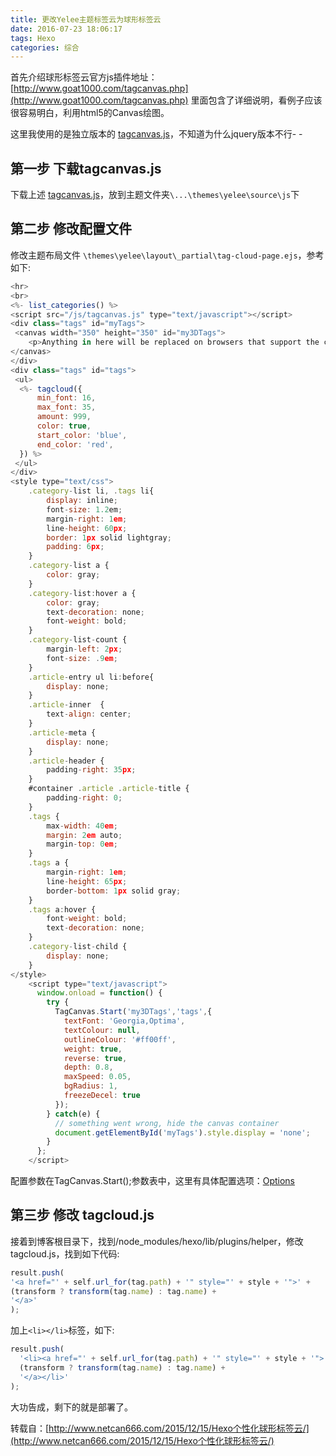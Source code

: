 ```yaml
---
title: 更改Yelee主题标签云为球形标签云
date: 2016-07-23 18:06:17
tags: Hexo
categories: 综合
---
```


首先介绍球形标签云官方js插件地址：[http://www.goat1000.com/tagcanvas.php](http://www.goat1000.com/tagcanvas.php)
里面包含了详细说明，看例子应该很容易明白，利用html5的Canvas绘图。

这里我使用的是独立版本的 [tagcanvas.js](http://www.goat1000.com/tagcanvas.js?2.8)，不知道为什么jquery版本不行- -

<!-- more -->

## 第一步 下载tagcanvas.js

下载上述 [tagcanvas.js](http://www.goat1000.com/tagcanvas.js?2.8)，放到主题文件夹`\...\themes\yelee\source\js`下



## 第二步 修改配置文件
修改主题布局文件 `\themes\yelee\layout\_partial\tag-cloud-page.ejs`，参考如下:

```javascript
<hr>
<br>
<%- list_categories() %>
<script src="/js/tagcanvas.js" type="text/javascript"></script>
<div class="tags" id="myTags">
 <canvas width="350" height="350" id="my3DTags">
    <p>Anything in here will be replaced on browsers that support the canvas element</p>
</canvas>
</div>
<div class="tags" id="tags">
 <ul>
  <%- tagcloud({
      min_font: 16,
      max_font: 35,
      amount: 999,
      color: true,
      start_color: 'blue',
      end_color: 'red',
  }) %>
 </ul>
</div>
<style type="text/css">
    .category-list li, .tags li{
        display: inline;
        font-size: 1.2em;
        margin-right: 1em;
        line-height: 60px;
        border: 1px solid lightgray;
        padding: 6px;
    }
    .category-list a {
        color: gray;
    }
    .category-list:hover a {
        color: gray;
        text-decoration: none;
        font-weight: bold;
    }
    .category-list-count {
        margin-left: 2px;
        font-size: .9em;
    }
    .article-entry ul li:before{
        display: none;
    }
    .article-inner  {
        text-align: center;
    }
    .article-meta {
        display: none;
    }
    .article-header {
        padding-right: 35px;
    }
    #container .article .article-title {
        padding-right: 0;
    }
    .tags {
        max-width: 40em;
        margin: 2em auto;
        margin-top: 0em;
    }
    .tags a {
        margin-right: 1em;
        line-height: 65px;
        border-bottom: 1px solid gray;
    }
    .tags a:hover {
        font-weight: bold;
        text-decoration: none;
    }
    .category-list-child {
        display: none;
    }
</style>
    <script type="text/javascript">
      window.onload = function() {
        try {
          TagCanvas.Start('my3DTags','tags',{
            textFont: 'Georgia,Optima',
            textColour: null,
            outlineColour: '#ff00ff',
            weight: true,
            reverse: true,
            depth: 0.8,
            maxSpeed: 0.05,
            bgRadius: 1,
            freezeDecel: true
          });
        } catch(e) {
          // something went wrong, hide the canvas container
          document.getElementById('myTags').style.display = 'none';
        }
      };
    </script>
```

配置参数在TagCanvas.Start();参数表中，这里有具体配置选项：[Options](http://www.goat1000.com/tagcanvas-options.php)

## 第三步 修改 tagcloud.js
接着到博客根目录下，找到/node_modules/hexo/lib/plugins/helper，修改tagcloud.js，找到如下代码:
```javascript
result.push(
'<a href="' + self.url_for(tag.path) + '" style="' + style + '">' +
(transform ? transform(tag.name) : tag.name) +
'</a>'
);
```

加上`<li></li>`标签，如下:

```javascript
result.push(
  '<li><a href="' + self.url_for(tag.path) + '" style="' + style + '">' +
  (transform ? transform(tag.name) : tag.name) +
  '</a></li>'
);
```

大功告成，剩下的就是部署了。


转载自：[http://www.netcan666.com/2015/12/15/Hexo个性化球形标签云/](http://www.netcan666.com/2015/12/15/Hexo个性化球形标签云/)